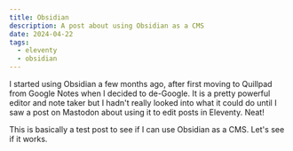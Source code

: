 ```yaml
---
title: Obsidian 
description: A post about using Obsidian as a CMS
date: 2024-04-22
tags:
  - eleventy
  - obsidian
---
```

I started using Obsidian a few months ago, after first moving to Quillpad from Google Notes when I decided to de-Google. It is a pretty powerful editor and note taker but I hadn't really looked into what it could do until I saw a post on Mastodon about using it to edit posts in Eleventy. Neat!

This is basically a test post to see if I can use Obsidian as a CMS. Let's see if it works.